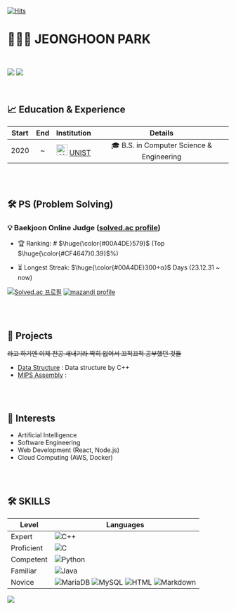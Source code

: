 <!--
**hoonably/hoonably** is a ✨ _special_ ✨ repository because its `README.md` (this file) appears on your GitHub profile.

Here are some ideas to get you started:

- 🔭 I’m currently working on ...
- 🌱 I’m currently learning ...
- 👯 I’m looking to collaborate on ...
- 🤔 I’m looking for help with ...
- 💬 Ask me about ...
- 📫 How to reach me: ...
- 😄 Pronouns: ...
- ⚡ Fun fact: ...
-->

<!--
<div align="center">
-->
[![Hits](https://hits.seeyoufarm.com/api/count/incr/badge.svg?url=https%3A%2F%2Fgithub.com%2Fhoonably&count_bg=%2379C83D&title_bg=%23555555&icon=&icon_color=%23E7E7E7&title=hits&edge_flat=false)](https://github.com/hoonably)
  

# 🧑🏻‍💻 JEONGHOON PARK

</br>

<!--
뱃지 만들기 : 
https://simpleicons.org/ 사이트 들어가서 검색
https://img.shields.io/badge/{배지이름}-{css컬러}?style={스타일}&logo={로고}&logoColor={로고컬러}

Markdown에서 이미지를 두 개씩 붙여서 표시하고 싶다면, 기본적으로는 HTML을 사용해야함.
<p>
<img src="{링크}"/>
<img src="{링크}"/>
</p>
-->
<a href="https://hoonably.github.io/"><img src="https://img.shields.io/badge/-Blog-181717?style=flat&logo=GitHub&logoColor=white&"/></a>
<a href="https://www.instagram.com/hoonably/"><img src="https://img.shields.io/badge/Instagram-E4405F?style=flat&logo=instagram&logoColor=white&"/></a>

<br>

## 📈 Education & Experience

| Start | End | Institution	| Details |
|:-------:|:-----:|:-----:|:-----:|
| 2020 | ~ |<img src="https://github.com/user-attachments/assets/191a5ba1-dc55-49de-9cb6-39166240aa33" alt="UNIST image" width="25"/> [UNIST](https://www.unist.ac.kr/) | 🎓 B.S. in Computer Science & Engineering|
 

<br><br>

<!--
글자색 넣기
<p>$\huge{\rm{\color{#5ad7b7}큰글씨\ 로만체\ 초록색}}$</p>
<p>$\bf{\large{\color{#6580DD}두꺼운\ 글씨체,\ 큰글씨,\ 파란색}}$</p>
<p>$\it{\large{\color{#DD6565}이텔릭체,\ 큰글씨,\ 빨간색}}$</p>
-->

## 🛠 PS (Problem Solving)
### 💡 Baekjoon Online Judge ([solved.ac profile](https://solved.ac/hoonably))
- <p>🏆 Ranking: # $\huge{\color{#00A4DE}579}$ (Top $\huge{\color{#CF4647}0.39}$%) </p>
- <p>⏳ Longest Streak: $\huge{\color{#00A4DE}300+α}$  Days (23.12.31 ~ now) </p>


[![Solved.ac 프로필](http://mazassumnida.wtf/api/v2/generate_badge?boj=hoonably)](https://solved.ac/hoonably)
[![mazandi profile](http://mazandi.herokuapp.com/api?handle=hoonably&theme=dark)](https://solved.ac/hoonably)

<!--
[![Solved.ac 프로필](http://mazassumnida.wtf/api/mini/generate_badge?boj=hoonably)](https://solved.ac/hoonably)
[![solvedac badge](https://solvedac-readme-badge.vercel.app/api/v1/badge?user=hoonably)](https://github.com/2ykwang/solvedac-readme-badge)
[![solvedac badge](https://solvedac-readme-badge.vercel.app/api/v1/badge?user=hoonably&compact=1&theme=github-dark)](https://github.com/2ykwang/solvedac-readme-badge)
-->
<br><br>

## 🚀 Projects
~~라고 하기엔 이제 전공 새내기라 딱히 없어서 끄적끄적 공부했던 것들~~
- [Data Structure](https://github.com/hoonably/data-structure) : Data structure by C++
- [MIPS Assembly]() : 


<br><br>

## 🔭 Interests
- Artificial Intelligence
- Software Engineering
- Web Development (React, Node.js)
- Cloud Computing (AWS, Docker)

<br><br>

## 🛠 SKILLS 

| Level       | Languages                                 |
|-------------|-------------------------------------------|
| Expert      | ![C++](https://img.shields.io/badge/C++-00599C?style=flat&logo=cplusplus&logoColor=white)   |
| Proficient  |   ![C](https://img.shields.io/badge/C-A8B9CC?style=flat&logo=c&logoColor=white)  |
| Competent   | ![Python](https://img.shields.io/badge/Python-ECD53F?style=flat&logo=Python&logoColor=white) |
| Familiar    | ![Java](https://img.shields.io/badge/Java-FF7800?style=flat&logo=OpenJDK&logoColor=white) |
| Novice      | ![MariaDB](https://img.shields.io/badge/MariaDB-003545?style=flat&logo=MariaDB&logoColor=white) ![MySQL](https://img.shields.io/badge/MySQL-4479A1?style=flat&logo=MySQL&logoColor=white) ![HTML](https://img.shields.io/badge/HTML-E34F26?style=flat&logo=html5&logoColor=white)  ![Markdown](https://img.shields.io/badge/Markdown-000000?style=flat&logo=markdown&logoColor=white) |

<!--
![CSS](https://img.shields.io/badge/CSS-1572B6?style=flat&logo=css3&logoColor=white)
<img src="https://img.shields.io/badge/-Spring Boot-6DB33F?style=flat&logo=SpringBoot&logoColor=white"/>
<img src="https://img.shields.io/badge/-Gradle-02303A?style=flat&logo=Gradle"/>
<img src="https://img.shields.io/badge/-Flask-000000?style=flat&logo=Flask"/> 
<img src="https://img.shields.io/badge/TensorFlow-FF6F00?style=flat&logo=TensorFlow&logoColor=white"/>
<img src="https://img.shields.io/badge/PHP-777BB4?style=flat&logo=PHP&logoColor=white"/>
<img src="https://img.shields.io/badge/Laravel-FF2D20?style=flat&logo=Laravel&logoColor=white"/>
<img src="https://img.shields.io/badge/Firebase-FFCA28?style=flat&logo=Firebase&logoColor=white"/>
<img src="https://img.shields.io/badge/Amazon AWS-232F3E?style=flat&logo=Amazon AWS&logoColor=white"/> 
<img src="https://img.shields.io/badge/Ubuntu-E95420?style=flat&logo=Ubuntu&logoColor=white"/> 
<img src="https://img.shields.io/badge/Docker-2496ED?style=flat&logo=Docker&logoColor=white"/> 
<img src="https://img.shields.io/badge/NGINX-009639?style=flat&logo=NGINX&logoColor=white"/>
-->
<img src="https://github-readme-stats.vercel.app/api/top-langs/?username=hoonably&layout=compact&hide=javascript,css,scss&theme=dracula&langs_count=8"/>
